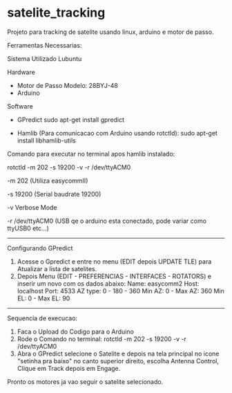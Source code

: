 # satelite_tracking
Projeto para tracking de satelite usando linux, arduino e motor de passo.

Ferramentas Necessarias:

Sistema Utilizado Lubuntu

Hardware
- Motor de Passo Modelo: 28BYJ-48
- Arduino

Software
- GPredict
sudo apt-get install gpredict

- Hamlib (Para comunicacao com Arduino usando rotctld): 
sudo apt-get install libhamlib-utils

Comando para executar no terminal apos hamlib instalado: 

rotctld -m 202 -s 19200 -v -r /dev/ttyACM0

-m 202 (Utiliza easycommII)

-s 19200 (Serial baudrate 19200)

-v Verbose Mode

-r /dev/ttyACM0 (USB qe o arduino esta conectado, pode variar como ttyUSB0 etc...)

----------------------------------------------------------------------------------

Configurando GPredict

1) Acesse o Gpredict e entre no menu (EDIT depois UPDATE TLE) para Atualizar a lista de satelites.
2) Depois Menu (EDIT - PREFERENCIAS - INTERFACES - ROTATORS) e inserir um novo com os dados abaixo:
Name: easycomm2
Host: localhost
Port: 4533
AZ type: 0 - 180 - 360
Min AZ: 0 - Max AZ: 360
Min EL: 0 - Max EL: 90

----------------------------------------------------------------------------------

Sequencia de execucao:

1) Faca o Upload do Codigo para o Arduino
2) Rode o Comando no terminal: rotctld -m 202 -s 19200 -v -r /dev/ttyACM0
3) Abra o GPredict selecione o Satelite e depois na tela principal no icone "setinha pra baixo" no canto superior direito, escolha Antenna Control, Clique em Track depois em Engage.

Pronto os motores ja vao seguir o satelite selecionado.

